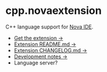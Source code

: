 # cpp.novaextension

C++ language support for [Nova IDE](https://nova.app).

- [Get the extension →](https://extensions.panic.com/extensions/robb-j/robb-j.cpp/)
- [Extension README.md →](/cpp.novaextension)
- [Extension CHANGELOG.md →](/cpp.novaextension/CHANGELOG.md)
- [Development notes →](/DEVELOPMENT.md)
- Language server?
